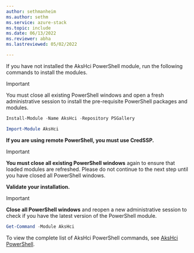 ```yaml
---
author: sethmanheim
ms.author: sethm
ms.service: azure-stack
ms.topic: include
ms.date: 06/13/2022
ms.reviewer: abha
ms.lastreviewed: 05/02/2022

---
```


If you have not installed the AksHci PowerShell module, run the following commands to install the modules.

> [!IMPORTANT]  
> You must close all existing PowerShell windows and open a fresh administrative session to install the pre-requisite PowerShell packages and modules. 

```powershell
Install-Module -Name AksHci -Repository PSGallery
```
```powershell
Import-Module AksHci
```
**If you are using remote PowerShell, you must use CredSSP.** 

> [!IMPORTANT]  
> **You must close all existing PowerShell windows** again to ensure that loaded modules are refreshed. Please do not continue to the next step until you have closed all PowerShell windows.

**Validate your installation.**

> [!IMPORTANT]  
> **Close all PowerShell windows** and reopen a new administrative session to check if you have the latest version of the PowerShell module.

```powershell
Get-Command -Module AksHci
```

To view the complete list of AksHci PowerShell commands, see [AksHci PowerShell](../reference/ps/index.md).
